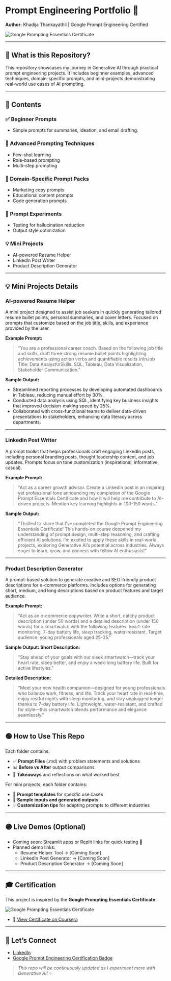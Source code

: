 # Prompt Engineering Portfolio 🚀

**Author:** Khadija Thankayathil | Google Prompt Engineering Certified

![Google Prompting Essentials Certificate](certificate.jpg)

---

## 📌 What is this Repository?
This repository showcases my journey in Generative AI through practical prompt engineering projects. It includes beginner examples, advanced techniques, domain-specific prompts, and mini-projects demonstrating real-world use cases of AI prompting.

---

## 🧩 Contents

### ✅ Beginner Prompts
- Simple prompts for summaries, ideation, and email drafting.

### 🚀 Advanced Prompting Techniques
- Few-shot learning
- Role-based prompting
- Multi-step prompting

### 🎨 Domain-Specific Prompt Packs
- Marketing copy prompts
- Educational content prompts
- Code generation prompts

### 🧪 Prompt Experiments
- Testing for hallucination reduction
- Output style optimization

### 💡 Mini Projects
- AI-powered Resume Helper
- LinkedIn Post Writer
- Product Description Generator

---

## 💡 Mini Projects Details

### AI-powered Resume Helper
A mini project designed to assist job seekers in quickly generating tailored resume bullet points, personal summaries, and cover letters. Focused on prompts that customize based on the job title, skills, and experience provided by the user.

**Example Prompt:**
> "You are a professional career coach. Based on the following job title and skills, draft three strong resume bullet points highlighting achievements using action verbs and quantifiable results.\n\nJob Title: Data Analyst\nSkills: SQL, Tableau, Data Visualization, Stakeholder Communication."

**Sample Output:**
- Streamlined reporting processes by developing automated dashboards in Tableau, reducing manual effort by 30%.
- Conducted data analysis using SQL, identifying key business insights that improved decision-making speed by 25%.
- Collaborated with cross-functional teams to deliver data-driven presentations to stakeholders, enhancing data literacy across departments.

---

### LinkedIn Post Writer
A prompt toolkit that helps professionals craft engaging LinkedIn posts, including personal branding posts, thought leadership content, and job updates. Prompts focus on tone customization (inspirational, informative, casual).

**Example Prompt:**
> "Act as a career growth advisor. Create a LinkedIn post in an inspiring yet professional tone announcing my completion of the Google Prompt Essentials Certificate and how it will help me contribute to AI-driven projects. Mention key learning highlights in 100-150 words."

**Sample Output:**
> "Thrilled to share that I’ve completed the Google Prompt Engineering Essentials Certificate! This hands-on course deepened my understanding of prompt design, multi-step reasoning, and crafting efficient AI solutions. I’m excited to apply these skills in real-world projects, exploring Generative AI’s potential across industries. Always eager to learn, grow, and connect with fellow AI enthusiasts!"

---

### Product Description Generator
A prompt-based solution to generate creative and SEO-friendly product descriptions for e-commerce platforms. Includes options for generating short, medium, and long descriptions based on product features and target audience.

**Example Prompt:**
> "Act as an e-commerce copywriter. Write a short, catchy product description (under 50 words) and a detailed description (under 150 words) for a smartwatch with the following features: heart-rate monitoring, 7-day battery life, sleep tracking, water-resistant. Target audience: young professionals aged 25-35."

**Sample Output:**
**Short Description:**
> "Stay ahead of your goals with our sleek smartwatch—track your heart rate, sleep better, and enjoy a week-long battery life. Built for active lifestyles."

**Detailed Description:**
> "Meet your new health companion—designed for young professionals who balance work, fitness, and life. Track your heart rate in real-time, enjoy restful nights with sleep monitoring, and stay unplugged longer thanks to 7-day battery life. Lightweight, water-resistant, and crafted for style—this smartwatch blends performance and elegance seamlessly."

---

## 🟢 How to Use This Repo
Each folder contains:
- ✅ **Prompt Files** (.md) with problem statements and solutions
- 📊 **Before vs After** output comparisons
- 📌 **Takeaways** and reflections on what worked best

For mini projects, each folder contains:
- 🎁 **Prompt templates** for specific use cases
- 📝 **Sample inputs and generated outputs**
- 💡 **Customization tips** for adapting prompts to different industries

---

## 🟣 Live Demos (Optional)
- Coming soon: Streamlit apps or Replit links for quick testing 🚀
- Planned demo links:
  - Resume Helper Tool → [Coming Soon]
  - LinkedIn Post Generator → [Coming Soon]
  - Product Description Generator → [Coming Soon]

---

## 🎓 Certification
This project is inspired by the **Google Prompting Essentials Certificate**.

![Google Prompting Essentials Certificate](certificate.jpg)

- 📝 [View Certificate on Coursera](https://coursera.org/verify/specialization/3U9EVJZOE2XX)

---

## 🤝 Let’s Connect
- [LinkedIn](https://www.linkedin.com/in/khadija-thankayathil-994a11162)
- [Google Prompt Engineering Certification Badge](https://coursera.org/verify/specialization/3U9EVJZOE2XX)

> *This repo will be continuously updated as I experiment more with Generative AI!* ✨
